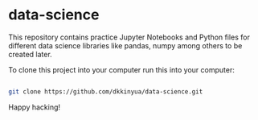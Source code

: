 # data-science

This repository contains practice Jupyter Notebooks and Python files for different data science libraries like pandas, numpy among others to be created later.

To clone this project into your computer run this into your computer:
```bash

git clone https://github.com/dkkinyua/data-science.git

```

Happy hacking!